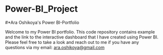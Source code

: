 # Power-BI_Project

#*Ara Oshikoya's Power BI-Portfolio

Welcome to my Power BI portfolio. This code repository contains example  and the link to the interactive dashboard that I have created using Power BI. Please feel free to take a look and reach out to me if you have any questions via my email: ara.oshikoya@gmail.com


